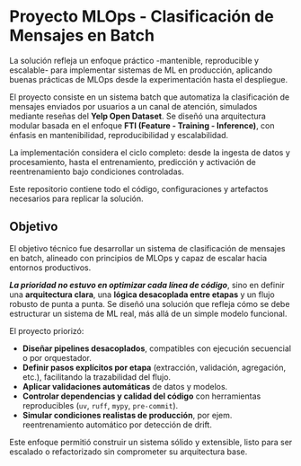 # Proyecto MLOps - Clasificación de Mensajes en Batch

La solución refleja un enfoque práctico -mantenible, reproducible y escalable- para implementar sistemas de ML en producción, aplicando buenas prácticas de MLOps desde la experimentación hasta el despliegue.

El proyecto consiste en un sistema batch que automatiza la clasificación de mensajes enviados por usuarios a un canal de atención, simulados mediante reseñas del **Yelp Open Dataset**. Se diseñó una arquitectura modular basada en el enfoque **FTI (Feature - Training - Inference)**, con énfasis en mantenibilidad, reproducibilidad y escalabilidad.

La implementación considera el ciclo completo: desde la ingesta de datos y procesamiento, hasta el entrenamiento, predicción y activación de reentrenamiento bajo condiciones controladas.

Este repositorio contiene todo el código, configuraciones y artefactos necesarios para replicar la solución.

## **Objetivo**

El objetivo técnico fue desarrollar un sistema de clasificación de mensajes en batch, alineado con principios de MLOps y capaz de escalar hacia entornos productivos.

***La prioridad no estuvo en optimizar cada línea de código***, sino en definir una **arquitectura clara**, una **lógica desacoplada entre etapas** y un flujo robusto de punta a punta. Se diseñó una solución que refleja cómo se debe estructurar un sistema de ML real, más allá de un simple modelo funcional.

El proyecto priorizó:

- **Diseñar pipelines desacoplados**, compatibles con ejecución secuencial o por orquestador.
- **Definir pasos explícitos por etapa** (extracción, validación, agregación, etc.), facilitando la trazabilidad del flujo.
- **Aplicar validaciones automáticas** de datos y modelos.
- **Controlar dependencias y calidad del código** con herramientas reproducibles (`uv`, `ruff`, `mypy`, `pre-commit`).
- **Simular condiciones realistas de producción**, por ejem. reentrenamiento automático por detección de drift.

Este enfoque permitió construir un sistema sólido y extensible, listo para ser escalado o refactorizado sin comprometer su arquitectura base.


